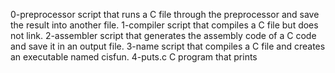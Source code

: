0-preprocessor  script that runs a C file through the preprocessor and save the result into another file.
1-compiler  script that compiles a C file but does not link.
2-assembler  script that generates the assembly code of a C code and save it in an output file.
3-name  script that compiles a C file and creates an executable named cisfun.
4-puts.c  C program that prints
